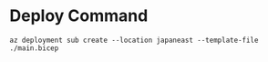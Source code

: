 # Deploy Command

```
az deployment sub create --location japaneast --template-file ./main.bicep
```

